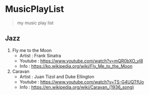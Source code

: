 # MusicPlayList
> my music play list

## Jazz
1. Fly me to the Moon
    - Artist : Frank Sinatra
    - Youtube : https://www.youtube.com/watch?v=mQR0bXO_yI8
    - Info : https://ko.wikipedia.org/wiki/Fly_Me_to_the_Moon
2. Caravan
    - Artist : Juan Tizol and Duke Ellington
    - Youtube : https://www.youtube.com/watch?v=TS-G4UQTfUo
    - Info : https://en.wikipedia.org/wiki/Caravan_(1936_song) 
